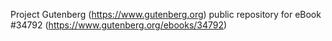 Project Gutenberg (https://www.gutenberg.org) public repository for eBook #34792 (https://www.gutenberg.org/ebooks/34792)
